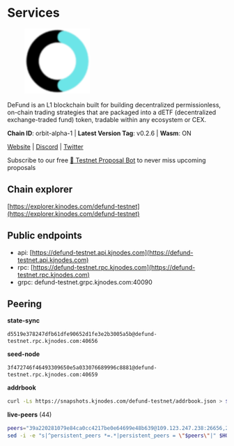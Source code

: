 # Services

<figure><img src="https://raw.githubusercontent.com/kj89/cosmos-images/main/logos/defund.png" width="150" alt=""><figcaption></figcaption></figure>

DeFund is an L1 blockchain built for building decentralized permissionless,  on-chain trading strategies that are packaged into a dETF (decentralized  exchange-traded fund) token, tradable within any ecosystem or CEX.

**Chain ID**: orbit-alpha-1 | **Latest Version Tag**: v0.2.6 | **Wasm**: ON

[Website](https://www.defund.app) | [Discord](https://discord.gg/FV26pRPZ3P) | [Twitter](https://twitter.com/defund_finance)



Subscribe to our free [🤖 Testnet Proposal Bot](https://t.me/kjnodes_testnet_proposal_bot) to never miss upcoming proposals


## Chain explorer
[https://explorer.kjnodes.com/defund-testnet](https://explorer.kjnodes.com/defund-testnet)

## Public endpoints

* api: [https://defund-testnet.api.kjnodes.com](https://defund-testnet.api.kjnodes.com)
* rpc: [https://defund-testnet.rpc.kjnodes.com](https://defund-testnet.rpc.kjnodes.com)
* grpc: defund-testnet.grpc.kjnodes.com:40090

## Peering

**state-sync**

```text
d5519e378247dfb61dfe90652d1fe3e2b3005a5b@defund-testnet.rpc.kjnodes.com:40656
```

**seed-node**

```text
3f472746f46493309650e5a033076689996c8881@defund-testnet.rpc.kjnodes.com:40659
```

**addrbook**
```bash
curl -Ls https://snapshots.kjnodes.com/defund-testnet/addrbook.json > $HOME/.defund/config/addrbook.json
```

**live-peers** (44)
```bash
peers="39a220281079e84ca0cc4217be0e64699e48b639@109.123.247.238:26656,27f7bccc37a53b91b2307936f739158eadde66ce@185.187.169.223:26656,ec763355e3e165042b2cf7414543dd7ab23de9e7@135.181.102.43:26656,eab72338f0a2dbe7b77226855f8d1a6157b0d4e1@2.58.82.46:26656,74602f765210336e185737d580955fedd874c457@164.68.103.181:26656,024981c993824fb347e3b007cbbabec211925bf1@144.91.89.149:30656,4275e0c66c6aceb36ada91f2fcbaed80cc9b7a51@95.111.241.122:30656,ba0abf77c2dec230a7ae06b32d1abf63dbd48642@5.9.82.120:60656,c9701df0bd1187833c846f2ad651c2a33dbb3654@94.124.78.35:26656,3032c1d0909ef045712b80ac5a812bf6622ea2db@91.107.237.225:26656,2a2e46081bc82ac711df8e54159004440de6bcc4@65.109.116.50:33656,88668b1252b6a1fe449f3d26ea8e761e75091863@154.53.55.91:30656,f05be2e85cb0cd1a5a5a6837b217d39c05dacf75@65.108.232.174:40656,6f48fceec1c1e7db50efbc6154c2d4d869137a0c@178.18.248.84:26656,2425a645f1b375c4d61857a7010841d4baf74a1b@109.195.131.79:36656,852f66e5d0b61b5895625a91f8dc9fb9276745c7@85.239.243.216:26656,e3c348467a8c88c0f65e2ca8a71875d2a384b8b4@185.16.39.19:60656,b8f0bee92d7b87ec4b9abf15888fefb6d2e07092@142.44.143.93:24656,0108df8793ec07fa82ea202d54b70c603b827ea4@5.9.81.251:60656,3c691a4272406cd8819f39f8283389e6790cd630@92.119.112.25:26656,97830281d2d1823221b3e153c6770a0d3a466eca@185.206.212.131:26656,78c53aca778b1239158cf4bf6a3aeeb2239501bb@38.242.216.35:40656,748296fbedab157523d801f7ec4a2d32edba08f0@161.97.83.192:26656,e409c0c3dc1307aebad1e112bf381c8ac8d146db@167.86.74.107:26656,f73e9001c781578ebbb157bb030b3b8f332e7800@94.19.249.187:34656,4739d4708a7ca86c086a1af6a1ff432e6f5947b8@38.242.239.193:29656,8c979465007b5ae15e24259a6071d8288378c2ca@85.239.243.215:26656,64c045f78cf1c126e2e2da4837a4f3b91a14bb65@154.26.128.79:40656,c9407d06e8645e860eba3ab2d2340e0d9a74c294@62.171.138.196:30656,ea1af576f728832d90d4fe9944e45743bb270f24@154.12.245.40:30656,6225f30c704d879ef61161450ebe9dc14681916a@144.126.138.161:30656,34c8801c209918c73e9c4c1e3babf5ae48fe67fe@65.21.200.120:26656,d5519e378247dfb61dfe90652d1fe3e2b3005a5b@65.109.68.190:40656,14d989a7ff26fd1aba1349497bb9ab0f8ed5c078@109.123.254.14:26656,f9adfbf4e598dae91c3b8ae0f5ebb48107e817a6@89.163.155.172:26656,e1fcdb767a6e3125fc9a1e059e27281af697c0a1@199.175.98.107:26656,d335971cdc91fbde5dba5ae54cae3c90de92b4c4@65.108.141.39:26656,15b81bc8c129b704bf690b482aa5d7963f3f44c0@62.171.170.79:30656,2f8b7c0889f7e0827976f5b56dac1c730f602783@137.184.70.91:26656,fc0a3911a7a291b52f4e91b85e2deca48744558c@154.12.245.39:30656,74e6425e7ec76e6eaef92643b6181c42d5b8a3b8@65.108.231.124:18656,bc31b5789a4871a657dccef0cfbb64480ef3ef24@92.55.63.130:28656,bfef03639bddf4fa503bb75c83af2b5f12c8276c@161.97.155.154:26656,d5599358e7efd239fe8f808ae6294fb11d9cd97e@65.109.117.159:13656"
sed -i -e "s|^persistent_peers *=.*|persistent_peers = \"$peers\"|" $HOME/.defund/config/config.toml
```
